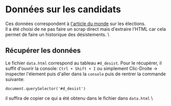 # Données sur les candidats

Ces données correspondent à [l'article du monde](https://www.lemonde.fr/les-decodeurs/article/2024/07/01/la-carte-des-resultats-des-legislatives-au-premier-tour-et-le-tableau-des-candidats-qualifies_6245574_4355771.html) sur les élections. \
Il a été choisi de ne pas faire un scrap direct mais d'extraire l'HTML car cela permet de faire un historique des désistements. \
## Récupérer les données
Le fichier `data.html` correspond au tableau `#d_desist`.
Pour le récupérer, il suffit d'ouvrir la console: `Ctrl + Shift + I` ou simplement Clic-Droite -> inspecter l'élement puis d'aller dans la `console` puis de rentrer la commande suivante: 
```
document.querySelector('#d_desist')
```
il suffira de copier ce qui a été obtenu dans le fichier dans `data.html` \
